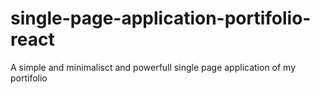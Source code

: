 # single-page-application-portifolio-react
A simple and minimalisct and powerfull single page application of my portifolio

